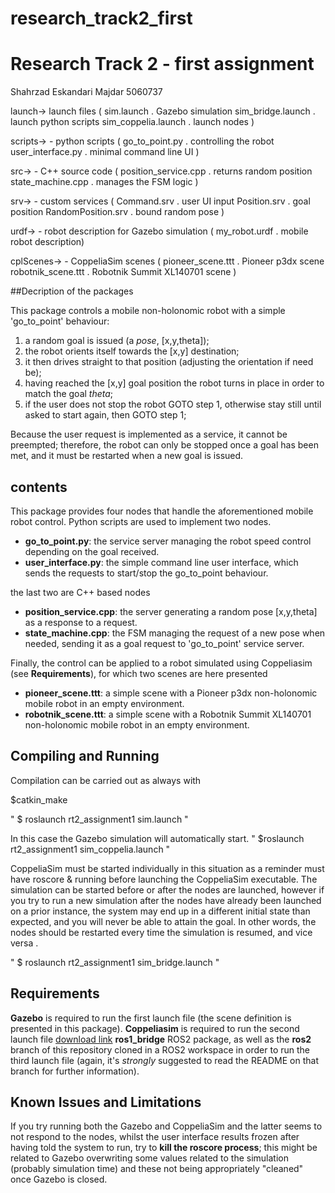 # research_track2_first
# Research Track 2 - first assignment

Shahrzad Eskandari Majdar 5060737

  launch->    launch files (
    sim.launch            . Gazebo simulation
    sim_bridge.launch     . launch python scripts
    sim_coppelia.launch   . launch nodes )  
    
  scripts->       - python scripts
(    go_to_point.py        . controlling the robot
    user_interface.py      . minimal command line UI )
    
  src->        - C++ source code
(    position_service.cpp  . returns random position
    state_machine.cpp    . manages the FSM logic )
    
  srv->    - custom services
(    Command.srv           . user UI input
    Position.srv           . goal position
    RandomPosition.srv     . bound random pose )
    
  urdf->  - robot description for Gazebo simulation
(    my_robot.urdf         . mobile robot description)

  cplScenes-> - CoppeliaSim scenes
 (   pioneer_scene.ttt     . Pioneer p3dx scene 
    robotnik_scene.ttt     . Robotnik Summit XL140701 scene )

##Decription of the packages

This package controls a mobile non-holonomic robot with a simple 'go_to_point' behaviour:
1. a random goal is issued (a _pose_, [x,y,theta]);
2. the robot orients itself towards the [x,y] destination;
3. it then drives straight to that position (adjusting the orientation if need be);
4. having reached the [x,y] goal position the robot turns in place in order to match the goal _theta_;
5. if the user does not stop the robot GOTO step 1, otherwise stay still until asked to start again, then GOTO step 1;

Because the user request is implemented as a service, it cannot be preempted; therefore, the robot can only be stopped once a goal has been met, and it must be restarted when a new goal is issued.

## contents

This package provides four nodes that handle the aforementioned mobile robot control. Python scripts are used to implement two nodes.
- **go_to_point.py**: the service server managing the robot speed control depending on the goal received.
- **user_interface.py**:  the simple command line user interface, which sends the requests to start/stop the go_to_point behaviour.

 the last two are C++ based nodes
- **position_service.cpp**: the server generating a random pose [x,y,theta] as a response to a request.
- **state_machine.cpp**:  the FSM managing the request of a new pose when needed, sending it as a goal request to 'go_to_point' service server.

Finally, the control can be applied to a robot simulated using Coppeliasim (see **Requirements**), for which two scenes are here presented
- **pioneer_scene.ttt**: a simple scene with a Pioneer p3dx non-holonomic mobile robot in an empty environment.
- **robotnik_scene.ttt**: a simple scene with a Robotnik Summit XL140701 non-holonomic mobile robot in an empty environment.

## Compiling and Running

Compilation can be carried out as always with

$catkin_make

" $ roslaunch rt2_assignment1 sim.launch "

In this case the Gazebo simulation will automatically start.
 " $roslaunch rt2_assignment1 sim_coppelia.launch "

CoppeliaSim must be started individually in this situation as a reminder must have  roscore & running before launching the CoppeliaSim executable.
The simulation can be started before or after the nodes are launched, however if you try to run a new simulation after the nodes have already been launched on a prior instance, the system may end up in a different initial state than expected, and you will never be able to attain the goal. In other words, the nodes should be restarted every time the simulation is resumed, and vice versa .

" $ roslaunch rt2_assignment1 sim_bridge.launch "
## Requirements

**Gazebo** is required to run the first launch file (the scene definition is presented in this package).
**Coppeliasim** is required to run the second launch file [download link](http://www.coppeliarobotics.com/downloads.html)
**ros1_bridge** ROS2 package, as well as the **ros2** branch of this repository cloned in a ROS2 workspace in order to run the third launch file (again, it's _strongly_ suggested to read the README on that branch for further information).


## Known Issues and Limitations
If you try running both the Gazebo and CoppeliaSim and the latter seems to not respond to the nodes, whilst the user interface results frozen after having told the system to run, try to **kill the roscore process**; this might be related to Gazebo overwriting some values related to the simulation (probably simulation time) and these not being appropriately "cleaned" once Gazebo is closed.







